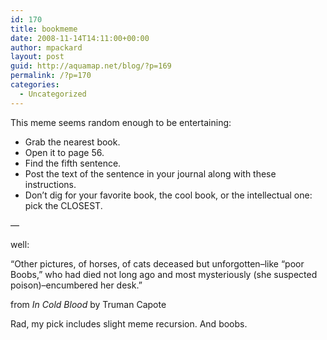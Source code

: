 ```yaml
---
id: 170
title: bookmeme
date: 2008-11-14T14:11:00+00:00
author: mpackard
layout: post
guid: http://aquamap.net/blog/?p=169
permalink: /?p=170
categories:
  - Uncategorized
---
```

This meme seems random enough to be entertaining:

* Grab the nearest book.  
* Open it to page 56.  
* Find the fifth sentence.  
* Post the text of the sentence in your journal along with these instructions.  
* Don’t dig for your favorite book, the cool book, or the intellectual one: pick the CLOSEST.

&#8212;

well:

&#8220;Other pictures, of horses, of cats deceased but unforgotten&#8211;like &#8220;poor Boobs,&#8221; who had died not long ago and most mysteriously (she suspected poison)&#8211;encumbered her desk.&#8221;

from _In Cold Blood_ by Truman Capote

Rad, my pick includes slight meme recursion. And boobs.
